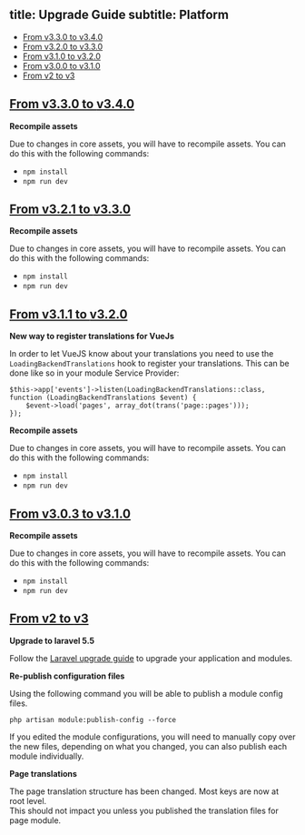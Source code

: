 title: Upgrade Guide
subtitle: Platform
-------

- [From v3.3.0 to v3.4.0](#upgrade-3.4)
- [From v3.2.0 to v3.3.0](#upgrade-3.3)
- [From v3.1.0 to v3.2.0](#upgrade-3.2)
- [From v3.0.0 to v3.1.0](#upgrade-3.1)
- [From v2 to v3](#upgrade-3.0)


## <a name="upgrade-3.4" class="anchor" href="#upgrade-3.4">From v3.3.0 to **v3.4.0**</a>

**Recompile assets**

Due to changes in core assets, you will have to recompile assets. You can do this with the following commands:

- `npm install`
- `npm run dev`


## <a name="upgrade-3.3" class="anchor" href="#upgrade-3.3">From v3.2.1 to **v3.3.0**</a>

**Recompile assets**

Due to changes in core assets, you will have to recompile assets. You can do this with the following commands:

- `npm install`
- `npm run dev`


## <a name="upgrade-3.2" class="anchor" href="#upgrade-3.2">From v3.1.1 to **v3.2.0**</a>

**New way to register translations for VueJs**

In order to let VueJS know about your translations you need to use the `LoadingBackendTranslations` hook to register your translations. This can be done like so in your module Service Provider:

```.language-php
$this->app['events']->listen(LoadingBackendTranslations::class, function (LoadingBackendTranslations $event) {
    $event->load('pages', array_dot(trans('page::pages')));
});
```


**Recompile assets**

Due to changes in core assets, you will have to recompile assets. You can do this with the following commands:

- `npm install`
- `npm run dev`


## <a name="upgrade-3.1" class="anchor" href="#upgrade-3.1">From v3.0.3 to **v3.1.0**</a>

**Recompile assets**

Due to changes in core assets, you will have to recompile assets. You can do this with the following commands:

- `npm install`
- `npm run dev`


## <a name="upgrade-3" class="anchor" href="#upgrade-3">From v2 to **v3**</a>

**Upgrade to laravel 5.5**

Follow the [Laravel upgrade guide](https://laravel.com/docs/5.5/upgrade#upgrade-5.5.0) to upgrade your application and modules.

**Re-publish configuration files**

Using the following command you will be able to publish a module config files.

``` .language-bash
php artisan module:publish-config --force
```

If you edited the module configurations, you will need to manually copy over the new files, depending on what you changed, you can also publish each module individually.

**Page translations**

The page translation structure has been changed. Most keys are now at root level. <br/>
This should not impact you unless you published the translation files for page module.

